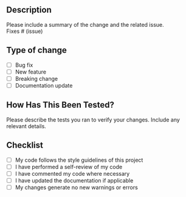 ## Description
Please include a summary of the change and the related issue.  
Fixes # (issue)

## Type of change
- [ ] Bug fix
- [ ] New feature
- [ ] Breaking change
- [ ] Documentation update

## How Has This Been Tested?
Please describe the tests you ran to verify your changes. Include any relevant details.

## Checklist
- [ ] My code follows the style guidelines of this project
- [ ] I have performed a self-review of my code
- [ ] I have commented my code where necessary
- [ ] I have updated the documentation if applicable
- [ ] My changes generate no new warnings or errors